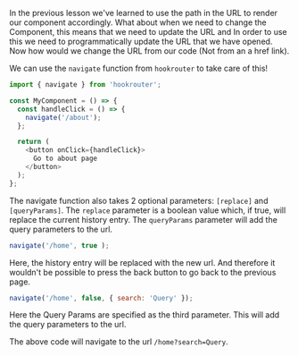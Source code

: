 In the previous lesson we've learned to use the path in the URL to render our component accordingly. What about when we need to change the Component, this means that we need to update the URL and  In order to use this we need to programmatically update the URL that we have opened. Now how would we change the URL from our code (Not from an a href link).

We can use the `navigate` function from `hookrouter` to take care of this!

```js
import { navigate } from 'hookrouter';

const MyComponent = () => {
  const handleClick = () => {
    navigate('/about');
  };

  return (
    <button onClick={handleClick}>
      Go to about page
    </button>
  );
};
```

The navigate function also takes 2 optional parameters: `[replace]` and `[queryParams]`. The `replace` parameter is a boolean value which, if true, will replace the current history entry. The `queryParams` parameter will add the query parameters to the url.

```js
navigate('/home', true );
```

Here, the history entry will be replaced with the new url. And therefore it wouldn't be possible to press the back button to go back to the previous page. 

```js
navigate('/home', false, { search: 'Query' });
```

Here the Query Params are specified as the third parameter. This will add the query parameters to the url.

The above code will navigate to the url `/home?search=Query`.
